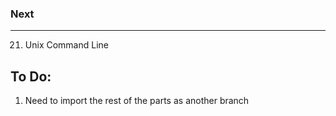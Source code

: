### Next
-----------------------
21. Unix Command Line


To Do:
----------------------
1. Need to import the rest of the parts as another branch
